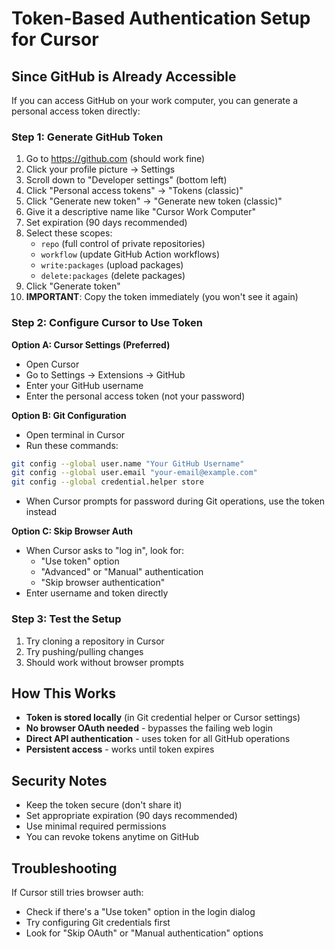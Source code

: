 # Token-Based Authentication Setup for Cursor

## Since GitHub is Already Accessible

If you can access GitHub on your work computer, you can generate a personal access token directly:

### Step 1: Generate GitHub Token
1. Go to https://github.com (should work fine)
2. Click your profile picture → Settings
3. Scroll down to "Developer settings" (bottom left)
4. Click "Personal access tokens" → "Tokens (classic)"
5. Click "Generate new token" → "Generate new token (classic)"
6. Give it a descriptive name like "Cursor Work Computer"
7. Set expiration (90 days recommended)
8. Select these scopes:
   - `repo` (full control of private repositories)
   - `workflow` (update GitHub Action workflows)
   - `write:packages` (upload packages)
   - `delete:packages` (delete packages)
9. Click "Generate token"
10. **IMPORTANT**: Copy the token immediately (you won't see it again)

### Step 2: Configure Cursor to Use Token

**Option A: Cursor Settings (Preferred)**
- Open Cursor
- Go to Settings → Extensions → GitHub
- Enter your GitHub username
- Enter the personal access token (not your password)

**Option B: Git Configuration**
- Open terminal in Cursor
- Run these commands:
```bash
git config --global user.name "Your GitHub Username"
git config --global user.email "your-email@example.com"
git config --global credential.helper store
```
- When Cursor prompts for password during Git operations, use the token instead

**Option C: Skip Browser Auth**
- When Cursor asks to "log in", look for:
  - "Use token" option
  - "Advanced" or "Manual" authentication
  - "Skip browser authentication"
- Enter username and token directly

### Step 3: Test the Setup
1. Try cloning a repository in Cursor
2. Try pushing/pulling changes
3. Should work without browser prompts

## How This Works
- **Token is stored locally** (in Git credential helper or Cursor settings)
- **No browser OAuth needed** - bypasses the failing web login
- **Direct API authentication** - uses token for all GitHub operations
- **Persistent access** - works until token expires

## Security Notes
- Keep the token secure (don't share it)
- Set appropriate expiration (90 days recommended)
- Use minimal required permissions
- You can revoke tokens anytime on GitHub

## Troubleshooting
If Cursor still tries browser auth:
- Check if there's a "Use token" option in the login dialog
- Try configuring Git credentials first
- Look for "Skip OAuth" or "Manual authentication" options 